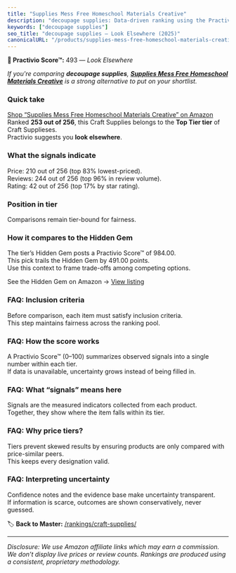 ```yaml
---
title: "Supplies Mess Free Homeschool Materials Creative"
description: "decoupage supplies: Data-driven ranking using the Practivio Score™. Positioned by quality, value, demand, findability, momentum."
keywords: ["decoupage supplies"]
seo_title: "decoupage supplies — Look Elsewhere (2025)"
canonicalURL: "/products/supplies-mess-free-homeschool-materials-creative-B0DZHDKCJ8/"
---
```


**🚫 Practivio Score™:** 493 — _Look Elsewhere_


*If you're comparing **decoupage supplies**, **[Supplies Mess Free Homeschool Materials Creative](https://www.amazon.com/dp/B0DZHDKCJ8?tag=practivio-20)** is a strong alternative to put on your shortlist.*
### Quick take
[Shop “Supplies Mess Free Homeschool Materials Creative” on Amazon](https://www.amazon.com/dp/B0DZHDKCJ8?tag=practivio-20)
Ranked **253 out of 256**, this Craft Supplies belongs to the **Top Tier tier** of Craft Supplieses.  
Practivio suggests you **look elsewhere**.

### What the signals indicate
Price: 210 out of 256 (top 83% lowest-priced).  
Reviews: 244 out of 256 (top 96% in review volume).  
Rating: 42 out of 256 (top 17% by star rating).  

### Position in tier
Comparisons remain tier-bound for fairness.

### How it compares to the Hidden Gem
The tier’s Hidden Gem posts a Practivio Score™ of 984.00.  
This pick trails the Hidden Gem by 491.00 points.  
Use this context to frame trade-offs among competing options.  

See the Hidden Gem on Amazon → [View listing](https://www.amazon.com/dp/B016LDV41S?tag=practivio-20)

### FAQ: Inclusion criteria
Before comparison, each item must satisfy inclusion criteria.  
This step maintains fairness across the ranking pool.

### FAQ: How the score works
A Practivio Score™ (0–100) summarizes observed signals into a single number within each tier.  
If data is unavailable, uncertainty grows instead of being filled in.

### FAQ: What “signals” means here
Signals are the measured indicators collected from each product.  
Together, they show where the item falls within its tier.

### FAQ: Why price tiers?
Tiers prevent skewed results by ensuring products are only compared with price-similar peers.  
This keeps every designation valid.

### FAQ: Interpreting uncertainty
Confidence notes and the evidence base make uncertainty transparent.  
If information is scarce, outcomes are shown conservatively, never guessed.


🏷️ **Back to Master:** [/rankings/craft-supplies/](/rankings/craft-supplies/)

---
_Disclosure: We use Amazon affiliate links which may earn a commission. We don’t display live prices or review counts. Rankings are produced using a consistent, proprietary methodology._
